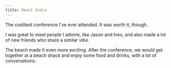 ```yaml
---
title: React India
---
```


The costliest conference I've ever attended. It was worth it, though.

I was great to meet people I admire, like Jason and Ives, and also made a lot of new friends who share a similar vibe.

The beach made it even more exciting. After the conference, we would get together at a beach shack and enjoy some food and drinks, with a lot of conversations.

